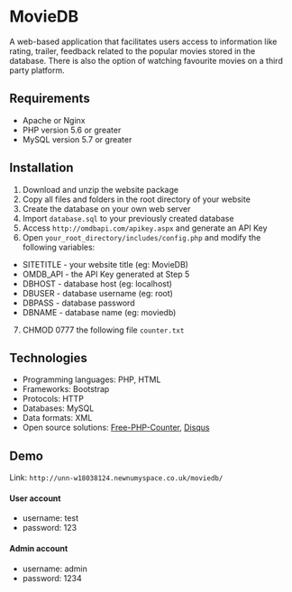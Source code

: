# MovieDB

A web-based application that facilitates users access to information like rating, trailer, feedback related to the popular movies stored in the database. There is also the option of watching favourite movies on a third party platform.

## Requirements
* Apache or Nginx
* PHP version 5.6 or greater
* MySQL version 5.7 or greater

## Installation
1. Download and unzip the website package
2. Copy all files and folders in the root directory of your website
3. Create the database on your own web server
4. Import `database.sql` to your previously created database
5. Access `http://omdbapi.com/apikey.aspx` and generate an API Key
6. Open `your_root_directory/includes/config.php` and modify the following variables:
 * SITETITLE - your website title (eg: MovieDB)
 * OMDB_API - the API Key generated at Step 5
 * DBHOST - database host (eg: localhost)
 * DBUSER - database username (eg: root)
 * DBPASS - database password
 * DBNAME - database name (eg: moviedb)
7. CHMOD 0777 the following file `counter.txt`

## Technologies
* Programming languages: PHP, HTML
* Frameworks: Bootstrap
* Protocols: HTTP
* Databases: MySQL
* Data formats: XML
* Open source solutions: [Free-PHP-Counter](http://www.free-php-counter.com), [Disqus](https://disqus.com)

## Demo
Link: `http://unn-w18038124.newnumyspace.co.uk/moviedb/`

#### User account
* username: test
* password: 123

#### Admin account
* username: admin
* password: 1234
